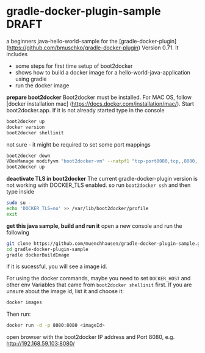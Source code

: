 gradle-docker-plugin-sample DRAFT
=================================

a beginners java-hello-world-sample for the [gradle-docker-plugin] (https://github.com/bmuschko/gradle-docker-plugin) Version 0.71. It includes
* some steps for first time setup of boot2docker
* shows how to build a docker image for a hello-world-java-application using gradle
* run the docker image

**prepare boot2docker**
Boot2docker must be installed. For MAC OS, follow [docker installation mac] (https://docs.docker.com/installation/mac/).
Start boot2docker.app. If it is not already started type in the console
```bash
boot2docker up
docker version
boot2docker shellinit
```

not sure - it might be required to set some port mappings
```bash
boot2docker down
VBoxManage modifyvm "boot2docker-vm" --natpf1 "tcp-port8080,tcp,,8080,,8080"
boot2docker up
```

**deactivate TLS in boot2docker**
The current gradle-docker-plugin version is not working with DOCKER_TLS enabled.
so run ```boot2docker ssh``` and then type inside
```bash
sudo su -
echo 'DOCKER_TLS=no' >> /var/lib/boot2docker/profile
exit
```

**get this java sample, build and run it**
open a new console and run the following
```bash
git clone https://github.com/muenchhausen/gradle-docker-plugin-sample.git
cd gradle-docker-plugin-sample
gradle dockerBuildImage
```
if it is sucessful, you will see a image id.

For using the docker commands, maybe you need to set ```DOCKER_HOST``` and other env Variables that came from ```boot2docker shellinit``` first.
If you are unsure about the image id, list it and choose it:
```bash
docker images
```

Then run:
```bash
docker run -d -p 8080:8080 <imageId>
```

open browser with the boot2docker IP address and Port 8080, e.g. http://192.168.59.103:8080/


